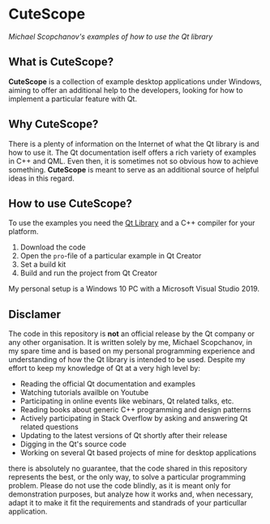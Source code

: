 # CuteScope
*Michael Scopchanov's examples of how to use the Qt library*

## What is CuteScope?
**CuteScope** is a collection of example desktop applications under Windows, aiming to offer an additional help to the developers, looking for how to implement a particular feature with Qt.

## Why CuteScope?
There is a plenty of information on the Internet of what the Qt library is and how to use it. The Qt documentation iself offers a rich variety of examples in C++ and QML. Even then, it is sometimes not so obvious how to achieve something. **CuteScope** is meant to serve as an additional source of helpful ideas in this regard.

## How to use CuteScope?
To use the examples you need the [Qt Library](https://www.qt.io/) and a C++ compiler for your platform.

1. Download the code
2. Open the `pro`-file of a particular example in Qt Creator
3. Set a build kit
4. Build and run the project from Qt Creator

My personal setup is a Windows 10 PC with a Microsoft Visual Studio 2019.

## Disclamer
The code in this repository is **not** an official release by the Qt company or any other organisation. It is written solely by me, Michael Scopchanov, in my spare time and is based on my personal programming experience and understanding of how the Qt library is intended to be used. Despite my effort to keep my knowledge of Qt at a very high level by:
 
 * Reading the official Qt documentation and examples
 * Watching tutorials availble on Youtube
 * Participating in online events like webinars, Qt related talks, etc.
 * Reading books about generic C++ programming and design patterns
 * Actively participating in Stack Overflow by asking and answering Qt related questions
 * Updating to the latest versions of Qt shortly after their release
 * Digging in the Qt's source code
 * Working on several Qt based projects of mine for desktop applications
 
there is absolutely no guarantee, that the code shared in this repository represents the best, or the only way, to solve a particular programming problem. Please do not use the code blindly, as it is meant only for demonstration purposes, but analyze how it works and, when necessary, adapt it to make it fit the requirements and standrads of your particullar application.
